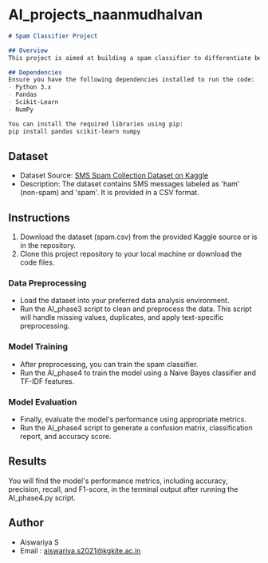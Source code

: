 # AI_projects_naanmudhalvan
```markdown
# Spam Classifier Project

## Overview
This project is aimed at building a spam classifier to differentiate between spam and non-spam (ham) messages. It involves preprocessing text data, feature extraction using TF-IDF vectorization, training a machine learning model, and evaluating its performance.

## Dependencies
Ensure you have the following dependencies installed to run the code:
- Python 3.x
- Pandas
- Scikit-Learn
- NumPy

You can install the required libraries using pip:
pip install pandas scikit-learn numpy
```

## Dataset
- Dataset Source: [SMS Spam Collection Dataset on Kaggle](https://www.kaggle.com/datasets/uciml/sms-spam-collection-dataset)
- Description: The dataset contains SMS messages labeled as 'ham' (non-spam) and 'spam'. It is provided in a CSV format.

## Instructions
1. Download the dataset (spam.csv) from the provided Kaggle source or is in the repository.
2. Clone this project repository to your local machine or download the code files.

### Data Preprocessing
- Load the dataset into your preferred data analysis environment.
- Run the AI_phase3 script to clean and preprocess the data. This script will handle missing values, duplicates, and apply text-specific preprocessing.


### Model Training
- After preprocessing, you can train the spam classifier.
- Run the AI_phase4 to train the model using a Naive Bayes classifier and TF-IDF features.


### Model Evaluation
- Finally, evaluate the model's performance using appropriate metrics.
- Run the AI_phase4 script to generate a confusion matrix, classification report, and accuracy score.

## Results
You will find the model's performance metrics, including accuracy, precision, recall, and F1-score, in the terminal output after running the AI_phase4.py script.

## Author
- Aiswariya S
- Email : aiswariya.s2021@kgkite.ac.in

